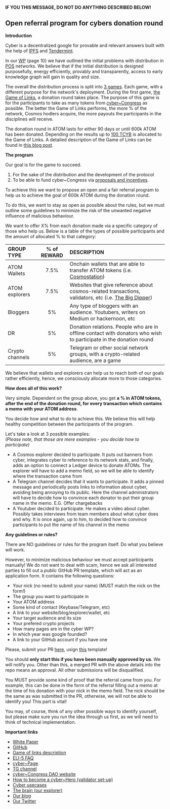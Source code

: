 **IF YOU THIS MESSAGE, DO NOT DO ANYTHING DESCRIBED BELOW!**

## Open referral program for cybers donation round

**Introduction**

Cyber is a decentralized google for provable and relevant answers built with the help of [IPFS](https://ipfs.io/) and [Tendermint](https://tendermint.com/). 

In our [WP](https://ipfs.io/ipfs/QmceNpj6HfS81PcCaQXrFMQf7LR5FTLkdG9sbSRNy3UXoZ) (page 10) we have outlined the initial problems with distribution in [POS](https://en.wikipedia.org/wiki/Proof_of_stake) networks. We believe that if the initial distribution is designed purposefully, energy efficiently, provably and transparently, access to early knowledge graph will gain in quality and size. 

The overall the distribution process is split into [3 games](https://github.com/cybercongress/congress/blob/master/ecosystem/ELI-5%20FAQ.md#what-are-the-distribution-games). 
Each game, with a different purpose for the network's deployment. During the first game, [the Game of Links](https://cybercongress.ai/game-of-links/), a donation round takes place. The purpose of this game is for the participants to take as many tokens from [cyber~Congress](https://github.com/cybercongress/congress/blob/master/ecosystem/ELI-5%20FAQ.md#what-is-cybercongress) as possible. The better the Game of Links performs, 
the more % of the network, Cosmos hodlers acquire, the more payouts the participants in the disciplines will receive.

The donation round in ATOM lasts for either 90 days or until 600k ATOM has been donated. Depending on the results up to [100 TCYB](https://github.com/cybercongress/congress/blob/master/ecosystem/ELI-5%20FAQ.md#what-are-mcyb--gcyb--tcyb--pcyb) is allocated to the Game of Links. A detailed description of the Game of Links can be found in [this blog post](https://cybercongress.ai/game-of-links/).

**The program**

Our goal is for the game to succeed. 
1) For the sake of the distribution and the development of the protocol 
2) To be able to fund cyber~Congress via [proposals and incentives](https://github.com/cybercongress/congress#values). 

To achieve this we want to propose an open and a fair referral program to help us to achieve the goal of 600k ATOM during the donation round. 

To do this, we want to stay as open as possible about the rules, but we must outline some guidelines to minimize the risk of the unwanted negative influence of malicious behaviour. 

We want to offer X% from each donation made via a specific category of those who help us. Below is a table of the types of possible participants and the amount of allocated % to that category:


|GROUP TYPE | % of REWARD | DESCRIPTION |
|:----------|:-------------:|:------|
| ATOM Wallets | 7.5% | Onchain wallets that are able to transfer ATOM tokens (i.e. [Cosmostation](https://wallet.cosmostation.io/)) |
| ATOM explorers | 7.5% | Websites that give reference about cosmos-related transactions, validators, etc (i.e. [The Big Dipper](https://cosmos.bigdipper.live/)) |
| Bloggers | 5% | Any type of bloggers with an audience. Youtubers, writers on Medium or hackernoon, etc |
| DR | 5% | Donation relations. People who are in offline contact with donators who wish to participate in the donation round |
| Crypto channels | 5% | Telegram or other social network groups, with a crypto-related audience, are a game |

We believe that wallets and explorers can help us to reach both of our goals rather efficiently, hence, we consciously allocate 
more to those categories.

**How does all of this work?**

Very simple. Dependent on the group above, you get **a % in ATOM tokens, after the end of the donation round, for every transaction which contains a memo with your ATOM address**. 

You decide how and what to do to achieve this. We believe this will help healthy competition between the participants of the program. 

Let's take a look at 3 possible examples: <br>
*(Please note, that those are mere examples - you decide how to participate)*
- A Cosmos explorer decided to participate. It puts out banners from cyber, integrates cyber to reference to its network stats, and finally, adds an option to connect a Ledger device to donate ATOMs. The explorer will have to add a memo field, so we will be able to identify where the transaction came from  
- A Telegram channel decides that it wants to participate. It adds a pinned message and periodically posts links to information about cyber, avoiding being annoying to its public. Here the channel administrators will have to decide how to convince each donator to put their group name in the memo. E.G. Offer chargebacks
- A Youtuber decided to participate. He makes a video about cyber. Possibly takes interviews from team members about what cyber does and why. It is once again, up to him, to decided how to convince participants to put the name of his channel in the memo

**Any guidelines or rules?**

There are NO guidelines or rules for the program itself. Do what you believe will work. 

However, to minimize malicious behaviour we must accept participants manually! We do not want to deal with scam, hence we ask all interested parties to fill out a *public* GitHub PR template, which will act as an application form. It contains the following questions:
- Your nick (no need to submit your name) (MUST match the nick on the form!)
- The group you want to participate in 
- Your ATOM address
- Some kind of contact (Keybase/Telegram, etc)
- A link to your website/blog/explorer/wallet, etc
- Your target audience and its size
- Your prefered crypto projects
- How many pages are in the cyber WP?
- In which year was google founded?
- A link to your GitHub account if you have one

Please, submit your PR [here](https://github.com/cybercongress/congress/pulls), usign [this]() template!

You should **only start this if you have been manually approved by us**. We will notify you. Other than this, a merged PR with the above details into the repo means an approval. All other submissions will be disqualified. 

You MUST provide some kind of proof that the referral came from you. For example, this can be done in the form of the referral filling out a memo at the time of his donation with your nick in the memo field. The nick should be the same as was submitted in the PR, otherwise, we will not be able to identify you! This part is vital!

You may, of course, think of any other possible ways to identify yourself, but please make sure you run the idea through us first, as we will need to think of technical implementation. 

**Important links**

- [White Paper](https://ipfs.io/ipfs/QmceNpj6HfS81PcCaQXrFMQf7LR5FTLkdG9sbSRNy3UXoZ)
- [GitHub](https://github.com/cybercongress)
- [Game of links description](https://cybercongress.ai/game-of-links/)
- [ELI-5 FAQ](https://github.com/cybercongress/congress/blob/master/ecosystem/ELI-5%20FAQ.md)
- [cyber~Page](https://cyber.page/)
- [TG channel](https://t.me/fuckgoogle)
- [cyber~Congress DAO website](https://cybercongress.ai/)
- [How to become a cyber~Hero (validator set-up)](https://cybercongress.ai/docs/cyberd/run_validator/)
- [Cyber usecases](https://github.com/cybercongress/congress/blob/master/ecosystem/usecases.md)
- [The brain (our explorer)](https://cyberd.ai/)
- [Our blog](https://cybercongress.ai/post/)
- [Our Twitter](https://twitter.com/cyber_devs)
